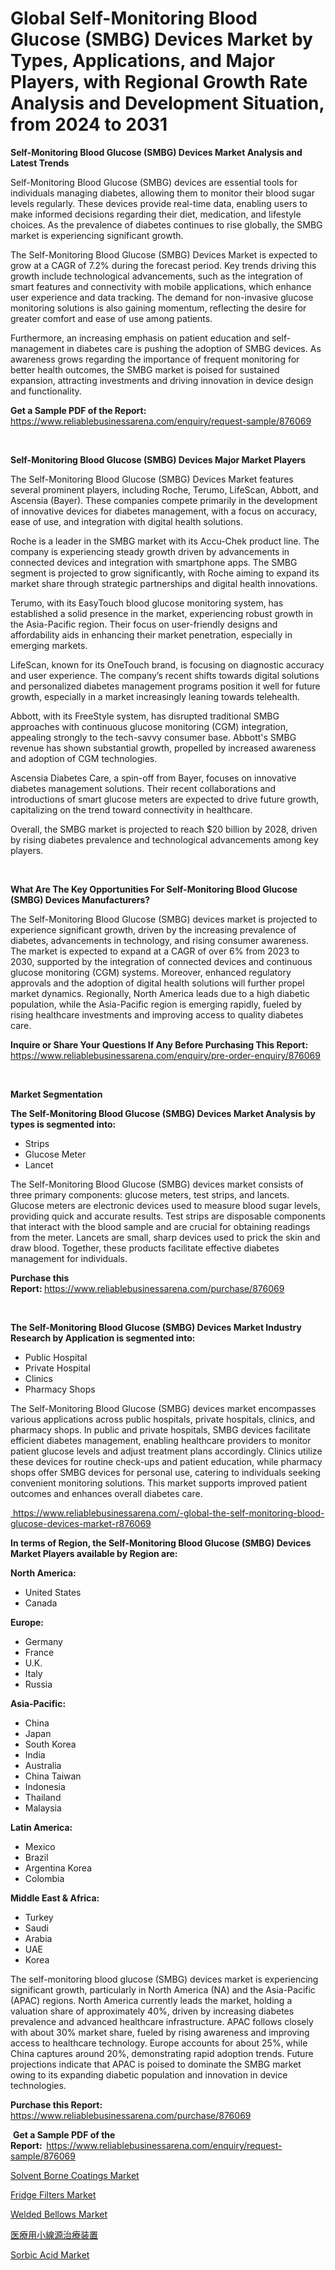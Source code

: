 <p><h1>Global Self-Monitoring Blood Glucose (SMBG) Devices Market by Types, Applications, and Major Players, with Regional Growth Rate Analysis and Development Situation, from 2024 to 2031</h1></p><p><strong>Self-Monitoring Blood Glucose (SMBG) Devices Market Analysis and Latest Trends</strong></p>
<p><p>Self-Monitoring Blood Glucose (SMBG) devices are essential tools for individuals managing diabetes, allowing them to monitor their blood sugar levels regularly. These devices provide real-time data, enabling users to make informed decisions regarding their diet, medication, and lifestyle choices. As the prevalence of diabetes continues to rise globally, the SMBG market is experiencing significant growth.</p><p>The Self-Monitoring Blood Glucose (SMBG) Devices Market is expected to grow at a CAGR of 7.2% during the forecast period. Key trends driving this growth include technological advancements, such as the integration of smart features and connectivity with mobile applications, which enhance user experience and data tracking. The demand for non-invasive glucose monitoring solutions is also gaining momentum, reflecting the desire for greater comfort and ease of use among patients.</p><p>Furthermore, an increasing emphasis on patient education and self-management in diabetes care is pushing the adoption of SMBG devices. As awareness grows regarding the importance of frequent monitoring for better health outcomes, the SMBG market is poised for sustained expansion, attracting investments and driving innovation in device design and functionality.</p></p>
<p><strong>Get a Sample PDF of the Report:&nbsp;</strong> <a href="https://www.reliablebusinessarena.com/enquiry/request-sample/876069">https://www.reliablebusinessarena.com/enquiry/request-sample/876069</a></p>
<p>&nbsp;</p>
<p><strong>Self-Monitoring Blood Glucose (SMBG) Devices Major Market Players</strong></p>
<p><p>The Self-Monitoring Blood Glucose (SMBG) Devices Market features several prominent players, including Roche, Terumo, LifeScan, Abbott, and Ascensia (Bayer). These companies compete primarily in the development of innovative devices for diabetes management, with a focus on accuracy, ease of use, and integration with digital health solutions.</p><p>Roche is a leader in the SMBG market with its Accu-Chek product line. The company is experiencing steady growth driven by advancements in connected devices and integration with smartphone apps. The SMBG segment is projected to grow significantly, with Roche aiming to expand its market share through strategic partnerships and digital health innovations.</p><p>Terumo, with its EasyTouch blood glucose monitoring system, has established a solid presence in the market, experiencing robust growth in the Asia-Pacific region. Their focus on user-friendly designs and affordability aids in enhancing their market penetration, especially in emerging markets.</p><p>LifeScan, known for its OneTouch brand, is focusing on diagnostic accuracy and user experience. The company’s recent shifts towards digital solutions and personalized diabetes management programs position it well for future growth, especially in a market increasingly leaning towards telehealth.</p><p>Abbott, with its FreeStyle system, has disrupted traditional SMBG approaches with continuous glucose monitoring (CGM) integration, appealing strongly to the tech-savvy consumer base. Abbott's SMBG revenue has shown substantial growth, propelled by increased awareness and adoption of CGM technologies.</p><p>Ascensia Diabetes Care, a spin-off from Bayer, focuses on innovative diabetes management solutions. Their recent collaborations and introductions of smart glucose meters are expected to drive future growth, capitalizing on the trend toward connectivity in healthcare.</p><p>Overall, the SMBG market is projected to reach $20 billion by 2028, driven by rising diabetes prevalence and technological advancements among key players.</p></p>
<p>&nbsp;</p>
<p><strong>What Are The Key Opportunities For Self-Monitoring Blood Glucose (SMBG) Devices Manufacturers?</strong></p>
<p><p>The Self-Monitoring Blood Glucose (SMBG) devices market is projected to experience significant growth, driven by the increasing prevalence of diabetes, advancements in technology, and rising consumer awareness. The market is expected to expand at a CAGR of over 6% from 2023 to 2030, supported by the integration of connected devices and continuous glucose monitoring (CGM) systems. Moreover, enhanced regulatory approvals and the adoption of digital health solutions will further propel market dynamics. Regionally, North America leads due to a high diabetic population, while the Asia-Pacific region is emerging rapidly, fueled by rising healthcare investments and improving access to quality diabetes care.</p></p>
<p><strong>Inquire or Share Your Questions If Any Before Purchasing This Report:</strong> <a href="https://www.reliablebusinessarena.com/enquiry/pre-order-enquiry/876069">https://www.reliablebusinessarena.com/enquiry/pre-order-enquiry/876069</a></p>
<p>&nbsp;</p>
<p><strong>Market Segmentation</strong></p>
<p><strong>The Self-Monitoring Blood Glucose (SMBG) Devices Market Analysis by types is segmented into:</strong></p>
<p><ul><li>Strips</li><li>Glucose Meter</li><li>Lancet</li></ul></p>
<p><p>The Self-Monitoring Blood Glucose (SMBG) devices market consists of three primary components: glucose meters, test strips, and lancets. Glucose meters are electronic devices used to measure blood sugar levels, providing quick and accurate results. Test strips are disposable components that interact with the blood sample and are crucial for obtaining readings from the meter. Lancets are small, sharp devices used to prick the skin and draw blood. Together, these products facilitate effective diabetes management for individuals.</p></p>
<p><strong>Purchase this Report:&nbsp;</strong><a href="https://www.reliablebusinessarena.com/purchase/876069">https://www.reliablebusinessarena.com/purchase/876069</a></p>
<p>&nbsp;</p>
<p><strong>The Self-Monitoring Blood Glucose (SMBG) Devices Market Industry Research by Application is segmented into:</strong></p>
<p><ul><li>Public Hospital</li><li>Private Hospital</li><li>Clinics</li><li>Pharmacy Shops</li></ul></p>
<p><p>The Self-Monitoring Blood Glucose (SMBG) devices market encompasses various applications across public hospitals, private hospitals, clinics, and pharmacy shops. In public and private hospitals, SMBG devices facilitate efficient diabetes management, enabling healthcare providers to monitor patient glucose levels and adjust treatment plans accordingly. Clinics utilize these devices for routine check-ups and patient education, while pharmacy shops offer SMBG devices for personal use, catering to individuals seeking convenient monitoring solutions. This market supports improved patient outcomes and enhances overall diabetes care.</p></p>
<p><a href="https://www.reliablebusinessarena.com/-global-the-self-monitoring-blood-glucose-devices-market-r876069">&nbsp;https://www.reliablebusinessarena.com/-global-the-self-monitoring-blood-glucose-devices-market-r876069</a></p>
<p><strong>In terms of Region, the Self-Monitoring Blood Glucose (SMBG) Devices Market Players available by Region are:</strong></p>
<p>
    <p> <strong> North America: </strong>
        <ul>
            <li>United States</li>
            <li>Canada</li>
        </ul>
        </p> 
    <p> <strong> Europe: </strong>
        <ul>
            <li>Germany</li>
            <li>France</li>
            <li>U.K.</li>
            <li>Italy</li>
            <li>Russia</li>
        </ul>
        </p> 
    <p> <strong> Asia-Pacific: </strong>
        <ul>
            <li>China</li>
            <li>Japan</li>
            <li>South Korea</li>
            <li>India</li>
            <li>Australia</li>
            <li>China Taiwan</li>
            <li>Indonesia</li>
            <li>Thailand</li>
            <li>Malaysia</li>
        </ul>
        </p> 
    <p> <strong> Latin America: </strong>
        <ul>
            <li>Mexico</li>
            <li>Brazil</li>
            <li>Argentina Korea</li>
            <li>Colombia</li>
        </ul>
        </p> 
    <p> <strong> Middle East & Africa: </strong>
        <ul>
            <li>Turkey</li>
            <li>Saudi</li>
            <li>Arabia</li>
            <li>UAE</li>
            <li>Korea</li>
        </ul>
    </p>
    </p>
<p><p>The self-monitoring blood glucose (SMBG) devices market is experiencing significant growth, particularly in North America (NA) and the Asia-Pacific (APAC) regions. North America currently leads the market, holding a valuation share of approximately 40%, driven by increasing diabetes prevalence and advanced healthcare infrastructure. APAC follows closely with about 30% market share, fueled by rising awareness and improving access to healthcare technology. Europe accounts for about 25%, while China captures around 20%, demonstrating rapid adoption trends. Future projections indicate that APAC is poised to dominate the SMBG market owing to its expanding diabetic population and innovation in device technologies.</p></p>
<p><strong>Purchase this Report: </strong><a href="https://www.reliablebusinessarena.com/purchase/876069">https://www.reliablebusinessarena.com/purchase/876069</a></p>
<p>&nbsp;<strong>Get a Sample PDF of the Report:&nbsp;&nbsp;</strong><a href="https://www.reliablebusinessarena.com/enquiry/request-sample/876069">https://www.reliablebusinessarena.com/enquiry/request-sample/876069</a></p>
<p><strong></strong></p>
<p><p><a href="https://medium.com/@lily.brown-0786/global-solvent-borne-coatings-industry-analysis-report-solvent-borne-coatings-market-size-share-5d0eb77b5507?postPublishedType=initial">Solvent Borne Coatings Market</a></p><p><a href="https://www.linkedin.com/pulse/fridge-filters-industry-analysis-report-its-market-size-f7pde?trackingId=S1l2IlbYRtC7tbaOSZWHjw%3D%3D">Fridge Filters Market</a></p><p><a href="https://issuu.com/reportprime-2/docs/welded-bellows-market-size-2030.ppt_f62c0bb36445dc">Welded Bellows Market</a></p><p><a href="https://medium.com/@samleite85/medical-brachytherapy-device-market-%E3%81%AF-%E3%82%B3%E3%82%B9%E3%83%88%E7%AE%A1%E7%90%86%E3%81%A8%E5%8A%B9%E7%8E%87%E5%90%91%E4%B8%8A%E3%82%92%E5%84%AA%E5%85%88%E3%81%97%E3%81%BE%E3%81%99-%E3%81%95%E3%82%89%E3%81%AB-%E5%A0%B1%E5%91%8A%E6%9B%B8%E3%81%AF%E5%B8%82%E5%A0%B4%E3%81%AE%E9%9C%80%E8%A6%81%E9%9D%A2%E3%81%A8%E4%BE%9B%E7%B5%A6%E9%9D%A2%E3%81%AE%E4%B8%A1%E6%96%B9%E3%82%92%E3%82%AB%E3%83%90%E3%83%BC%E3%81%97%E3%81%A6%E3%81%84%E3%81%BE%E3%81%99-medical-f06937eed626">医療用小線源治療装置</a></p><p><a href="https://medium.com/@lily.brown-0786/the-growth-of-the-sorbic-acid-market-has-been-significant-driven-by-various-critical-factors-de32b0500c7f">Sorbic Acid Market</a></p></p>